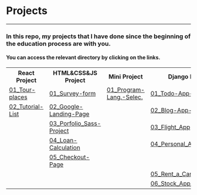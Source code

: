 <h1>Projects</h1>
<hr />
<h3>In this repo, my projects that I have done since the beginning of the education process are with you.</h2>
<h4>You can access the relevant directory by clicking on the links.</h4>

<table>
    <tr>
        <th>React Project</th>
        <th>HTML&CSS&JS Project</th>
        <th>Mini Project</th>
        <th>Django Project</th>
    </tr>
    <tr>
        <td><a
      href="https://github.com/muhammedvuslat/Projects/tree/master/1_React%20Project/01_Tour%20-Places/tour-places"
      >01_Tour-places</a</td>
        <td >          
            <a
      href="https://github.com/muhammedvuslat/Projects/tree/master/2_HTML%26CSS%26JS%20Project/01_Survey-form"
      >01_Survey-form</a
    >
        </td>
      <td>
          <a
      href="https://github.com/muhammedvuslat/Projects/tree/master/3_Mini%20Projects/01_Program%20Lang.%20Lister"
      >01_Program-Lang.-Selec.</a</td>
      <td>
          <a
      href="https://github.com/muhammedvuslat/Projects/tree/master/4_Django%20Projects/01_Todo-App"
      >01_Todo-App-Back-End</a</td>
    </tr>
    <tr>
        <td><a href="https://github.com/muhammedvuslat/Projects/tree/master/1_React%20Project/02_Task-List/task-list-app">02_Tutorial-List</a></td>
        <td>
          <a
            href="https://github.com/muhammedvuslat/Projects/tree/master/2_HTML%26CSS%26JS%20Project/02_Google-Landing-Page"
            >02_Google-Landing-Page</a
          ></td>
        <td><!-- Mini Prject 2 --></td>
        <td><a href="https://github.com/muhammedvuslat/Projects/tree/master/4_Django%20Projects/02_Blog-App">02_Blog-App-Back-End</a></td>
    </tr>
    <tr>
         <td><!-- Satır 3 --></td>
        <td>
           <a
            href="https://github.com/muhammedvuslat/Projects/tree/master/2_HTML%26CSS%26JS%20Project/03_Sass-Project"
            >03_Porfolio_Sass-Project</a
          >
        </td>
        <td></td>
        <td><a
            href="https://github.com/muhammedvuslat/Projects/tree/master/4_Django%20Projects/03-00_Flight_App"
            >03_Flight_App</a
          ></td>
    </tr>
    <tr>
         <td><!-- Satır 4 --></td>
        <td>
            <a
            href="https://github.com/muhammedvuslat/Projects/tree/master/2_HTML%26CSS%26JS%20Project/04_Loan-Calculation"
            >04_Loan-Calculation</a
          >
        </td>
        <td></td>
        <td><a
            href="https://github.com/muhammedvuslat/Projects/tree/master/4_Django%20Projects/04_Personal_App"
            >04_Personal_App</a
          </td>
    </tr>
    <tr>
         <td><!-- Satır 4 --></td>
        <td>
            <a
            href="https://github.com/muhammedvuslat/Projects/tree/master/2_HTML%26CSS%26JS%20Project/05_Checkout-Page"
            >05_Checkout-Page</a
          >
        </td>
        <td></td>
        <td><!-- Django 5 --></td>
    </tr>
    <tr>
         <td><!-- Satır 4 --></td>
        <td></td>
        <td></td>
        <td>
            <a
            href="https://github.com/muhammedvuslat/Projects/tree/master/4_Django%20Projects/05_Rent_a_Car_App_Project"
            >05_Rent_a_Car_App_Project</a
          ></td>
    </tr>
    <tr>
         <td><!-- Satır 4 --></td>
        <td></td>
        <td></td>
        <td>
            <a
            href="https://github.com/muhammedvuslat/Projects/tree/master/4_Django%20Projects/06_Stock_App_Project"
            >06_Stock_App_Project</a
          ></td>
    </tr>
            
</table>
